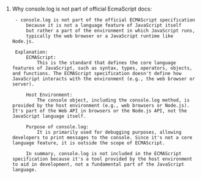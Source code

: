 1. Why console.log is not part of official EcmaScript docs:

        - console.log is not part of the official ECMAScript specification 
            because it is not a language feature of JavaScript itself 
            but rather a part of the environment in which JavaScript runs, 
            typically the web browser or a JavaScript runtime like Node.js.

        Explanation:
            ECMAScript: 
                This is the standard that defines the core language features of JavaScript, such as syntax, types, operators, objects, and functions. The ECMAScript specification doesn't define how JavaScript interacts with the environment (e.g., the web browser or server).

            Host Environment: 
                The console object, including the console.log method, is provided by the host environment (e.g., web browsers or Node.js). It's part of the Web API in browsers or the Node.js API, not the JavaScript language itself.

            Purpose of console.log: 
                It is primarily used for debugging purposes, allowing developers to print messages to the console. Since it's not a core language feature, it is outside the scope of ECMAScript.

            In summary, console.log is not included in the ECMAScript specification because it's a tool provided by the host environment to aid in development, not a fundamental part of the JavaScript language.